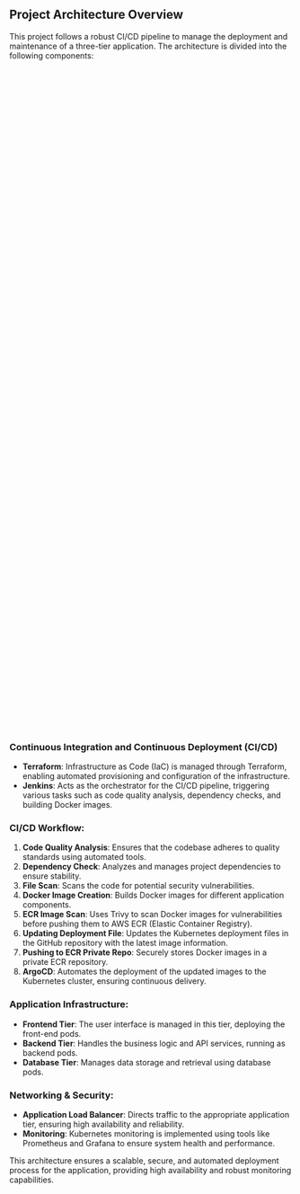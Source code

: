 

## Project Architecture Overview

This project follows a robust CI/CD pipeline to manage the deployment and maintenance of a three-tier application. The architecture is divided into the following components:

<div style="padding:30vw">
  <img src="https://github.com/user-attachments/assets/3a747e2a-58a2-4fb7-9e53-b28237690766" alt="Three-Tier-1" width="600"/>
</div>


### Continuous Integration and Continuous Deployment (CI/CD)
- **Terraform**: Infrastructure as Code (IaC) is managed through Terraform, enabling automated provisioning and configuration of the infrastructure.
- **Jenkins**: Acts as the orchestrator for the CI/CD pipeline, triggering various tasks such as code quality analysis, dependency checks, and building Docker images.

### CI/CD Workflow:
1. **Code Quality Analysis**: Ensures that the codebase adheres to quality standards using automated tools.
2. **Dependency Check**: Analyzes and manages project dependencies to ensure stability.
3. **File Scan**: Scans the code for potential security vulnerabilities.
4. **Docker Image Creation**: Builds Docker images for different application components.
5. **ECR Image Scan**: Uses Trivy to scan Docker images for vulnerabilities before pushing them to AWS ECR (Elastic Container Registry).
6. **Updating Deployment File**: Updates the Kubernetes deployment files in the GitHub repository with the latest image information.
7. **Pushing to ECR Private Repo**: Securely stores Docker images in a private ECR repository.
8. **ArgoCD**: Automates the deployment of the updated images to the Kubernetes cluster, ensuring continuous delivery.

### Application Infrastructure:
- **Frontend Tier**: The user interface is managed in this tier, deploying the front-end pods.
- **Backend Tier**: Handles the business logic and API services, running as backend pods.
- **Database Tier**: Manages data storage and retrieval using database pods.

### Networking & Security:
- **Application Load Balancer**: Directs traffic to the appropriate application tier, ensuring high availability and reliability.
- **Monitoring**: Kubernetes monitoring is implemented using tools like Prometheus and Grafana to ensure system health and performance.

  

This architecture ensures a scalable, secure, and automated deployment process for the application, providing high availability and robust monitoring capabilities.


